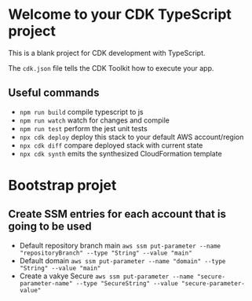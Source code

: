 # Welcome to your CDK TypeScript project

This is a blank project for CDK development with TypeScript.

The `cdk.json` file tells the CDK Toolkit how to execute your app.

## Useful commands

* `npm run build`   compile typescript to js
* `npm run watch`   watch for changes and compile
* `npm run test`    perform the jest unit tests
* `npx cdk deploy`  deploy this stack to your default AWS account/region
* `npx cdk diff`    compare deployed stack with current state
* `npx cdk synth`   emits the synthesized CloudFormation template

# Bootstrap projet

## Create SSM entries for each account that is going to be used

* Default repository branch  main `aws ssm put-parameter --name "repositoryBranch" --type "String" --value "main"`
* Default domain `aws ssm put-parameter --name "domain" --type "String" --value "main"`
* Create a vakye Secure `aws ssm put-parameter --name "secure-parameter-name" --type "SecureString" --value "secure-parameter-value"`